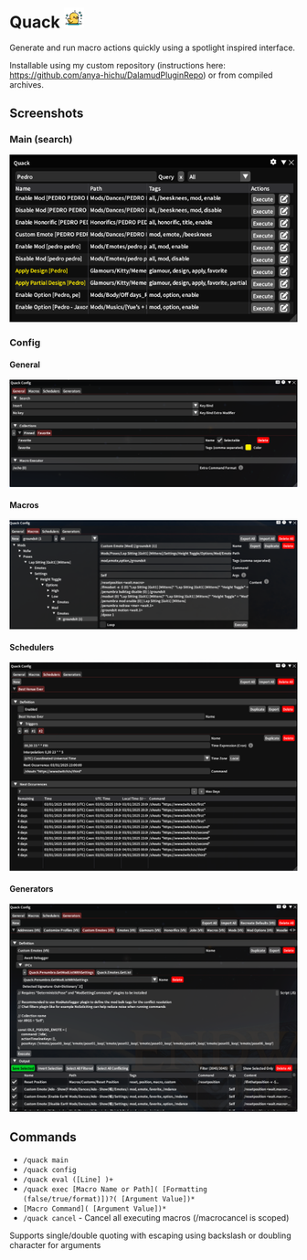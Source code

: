 # Quack <img src="https://github.com/anya-hichu/Quack/raw/master/images/icon.png" height="35"/>

Generate and run macro actions quickly using a spotlight inspired interface.

Installable using my custom repository (instructions here: https://github.com/anya-hichu/DalamudPluginRepo) or from compiled archives.

## Screenshots

### Main (search)
![main](images/image1.png)

### Config
#### General
![general config](images/image2.png)

#### Macros
![macros config](images/image3.png)

#### Schedulers
![generators config](images/image4.png)

#### Generators
![generators config](images/image5.png)

## Commands

- `/quack main`
- `/quack config`
- `/quack eval ([Line] )+`
- `/quack exec [Macro Name or Path]( [Formatting (false/true/format)])?( [Argument Value])*` 
- `[Macro Command]( [Argument Value])*`
- `/quack cancel` - Cancel all executing macros (/macrocancel is scoped)

Supports single/double quoting with escaping using backslash or doubling character for arguments

